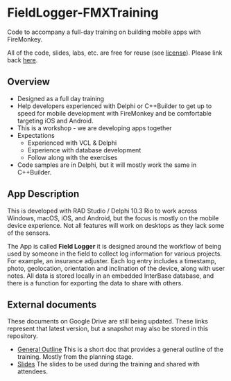 # FieldLogger-FMXTraining
Code to accompany a full-day training on building mobile apps with FireMonkey. 

All of the code, slides, labs, etc. are free for reuse (see [license](https://github.com/Embarcadero/FieldLogger-FMXTraining/blob/master/LICENSE)). Please link back [here](https://github.com/Embarcadero/FieldLogger-FMXTraining/).

## Overview

* Designed as a full day training
* Help developers experienced with Delphi or C++Builder to get up to speed for mobile development with FireMonkey and be comfortable targeting iOS and Android.
* This is a workshop - we are developing apps together
* Expectations
  * Experienced with VCL & Delphi
  * Experience with database development
  * Follow along with the exercises
* Code samples are in Delphi, but it will mostly work the same in C++Builder.

## App Description

This is developed with RAD Studio / Delphi 10.3 Rio to work across Windows, macOS, iOS, and Android, but the focus is mostly on the mobile device experience. Not all features will work on desktops as they lack some of the sensors.

The App is called **Field Logger** it is designed around the workflow of being used by someone in the field to collect log information for various projects. For example, an insurance adjuster. Each log entry includes a timestamp, photo, geolocation, orientation and inclination of the device, along with user notes. All data is stored locally in an embedded InterBase database, and there is a function for exporting the data to share with others.

## External documents
These documents on Google Drive are still being updated. These links represent that latest version, but a snapshot may also be stored in this repository.
* [General Outline](https://docs.google.com/document/d/16niJk2H78lvHK0esTJyEq2kKWslC6_FJbEeu5M-psOs/edit?usp=sharing) This is a short doc that provides a general outline of the training. Mostly from the planning stage.
* [Slides](https://docs.google.com/presentation/d/1qCcynRuIjRoA1Ej9RCRg4fI9t2hMjPOzENg4vbWS_l0/edit?usp=sharing) The slides to be used during the training and shared with attendees. 
